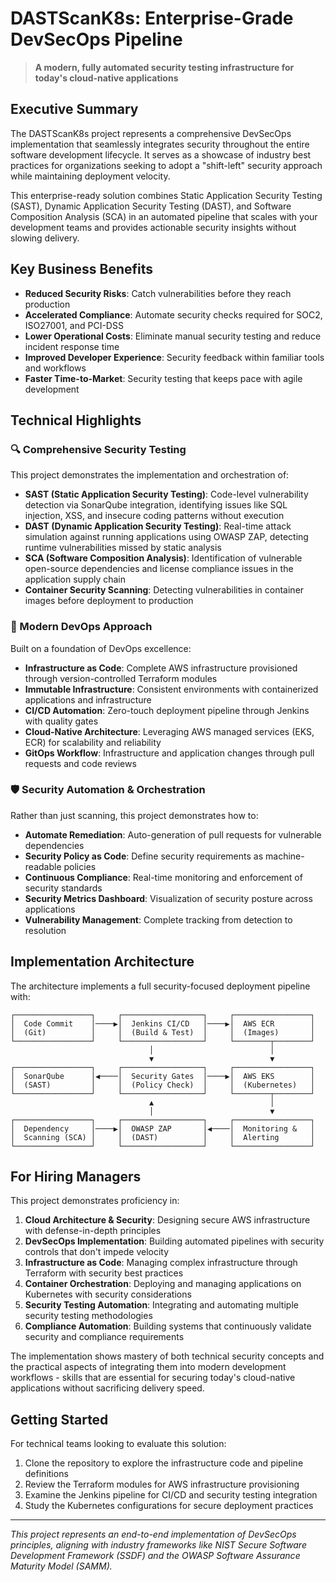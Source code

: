 # DASTScanK8s: Enterprise-Grade DevSecOps Pipeline

> **A modern, fully automated security testing infrastructure for today's cloud-native applications**

## Executive Summary

The DASTScanK8s project represents a comprehensive DevSecOps implementation that seamlessly integrates security throughout the entire software development lifecycle. It serves as a showcase of industry best practices for organizations seeking to adopt a "shift-left" security approach while maintaining deployment velocity.

This enterprise-ready solution combines Static Application Security Testing (SAST), Dynamic Application Security Testing (DAST), and Software Composition Analysis (SCA) in an automated pipeline that scales with your development teams and provides actionable security insights without slowing delivery.

## Key Business Benefits

- **Reduced Security Risks**: Catch vulnerabilities before they reach production
- **Accelerated Compliance**: Automate security checks required for SOC2, ISO27001, and PCI-DSS
- **Lower Operational Costs**: Eliminate manual security testing and reduce incident response time
- **Improved Developer Experience**: Security feedback within familiar tools and workflows
- **Faster Time-to-Market**: Security testing that keeps pace with agile development

## Technical Highlights

### 🔍 Comprehensive Security Testing

This project demonstrates the implementation and orchestration of:

- **SAST (Static Application Security Testing)**: Code-level vulnerability detection via SonarQube integration, identifying issues like SQL injection, XSS, and insecure coding patterns without execution
- **DAST (Dynamic Application Security Testing)**: Real-time attack simulation against running applications using OWASP ZAP, detecting runtime vulnerabilities missed by static analysis
- **SCA (Software Composition Analysis)**: Identification of vulnerable open-source dependencies and license compliance issues in the application supply chain
- **Container Security Scanning**: Detecting vulnerabilities in container images before deployment to production

### 🚀 Modern DevOps Approach

Built on a foundation of DevOps excellence:

- **Infrastructure as Code**: Complete AWS infrastructure provisioned through version-controlled Terraform modules
- **Immutable Infrastructure**: Consistent environments with containerized applications and infrastructure
- **CI/CD Automation**: Zero-touch deployment pipeline through Jenkins with quality gates
- **Cloud-Native Architecture**: Leveraging AWS managed services (EKS, ECR) for scalability and reliability
- **GitOps Workflow**: Infrastructure and application changes through pull requests and code reviews

### 🛡️ Security Automation & Orchestration

Rather than just scanning, this project demonstrates how to:

- **Automate Remediation**: Auto-generation of pull requests for vulnerable dependencies
- **Security Policy as Code**: Define security requirements as machine-readable policies
- **Continuous Compliance**: Real-time monitoring and enforcement of security standards
- **Security Metrics Dashboard**: Visualization of security posture across applications
- **Vulnerability Management**: Complete tracking from detection to resolution

## Implementation Architecture

The architecture implements a full security-focused deployment pipeline with:

```
┌─────────────────┐     ┌──────────────────┐     ┌─────────────────┐
│  Code Commit    │────▶│  Jenkins CI/CD   │────▶│  AWS ECR        │
│  (Git)          │     │  (Build & Test)  │     │  (Images)       │
└─────────────────┘     └──────────────────┘     └────────┬────────┘
                               │                          │
                               ▼                          ▼
┌─────────────────┐     ┌──────────────────┐     ┌─────────────────┐
│  SonarQube      │◀────│  Security Gates  │────▶│  AWS EKS        │
│  (SAST)         │     │  (Policy Check)  │     │  (Kubernetes)   │
└─────────────────┘     └──────────────────┘     └────────┬────────┘
                               ▲                          │
                               │                          ▼
┌─────────────────┐     ┌──────────────────┐     ┌─────────────────┐
│  Dependency     │────▶│  OWASP ZAP       │◀────│  Monitoring &   │
│  Scanning (SCA) │     │  (DAST)          │     │  Alerting       │
└─────────────────┘     └──────────────────┘     └─────────────────┘
```


## For Hiring Managers

This project demonstrates proficiency in:

1. **Cloud Architecture & Security**: Designing secure AWS infrastructure with defense-in-depth principles
2. **DevSecOps Implementation**: Building automated pipelines with security controls that don't impede velocity
3. **Infrastructure as Code**: Managing complex infrastructure through Terraform with security best practices
4. **Container Orchestration**: Deploying and managing applications on Kubernetes with security considerations
5. **Security Testing Automation**: Integrating and automating multiple security testing methodologies
6. **Compliance Automation**: Building systems that continuously validate security and compliance requirements

The implementation shows mastery of both technical security concepts and the practical aspects of integrating them into modern development workflows - skills that are essential for securing today's cloud-native applications without sacrificing delivery speed.

## Getting Started

For technical teams looking to evaluate this solution:

1. Clone the repository to explore the infrastructure code and pipeline definitions
2. Review the Terraform modules for AWS infrastructure provisioning
3. Examine the Jenkins pipeline for CI/CD and security testing integration
4. Study the Kubernetes configurations for secure deployment practices

---

*This project represents an end-to-end implementation of DevSecOps principles, aligning with industry frameworks like NIST Secure Software Development Framework (SSDF) and the OWASP Software Assurance Maturity Model (SAMM).*